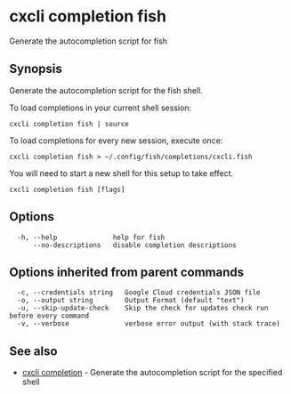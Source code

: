 # cxcli completion fish

Generate the autocompletion script for fish

## Synopsis

Generate the autocompletion script for the fish shell.

To load completions in your current shell session:

	cxcli completion fish | source

To load completions for every new session, execute once:

	cxcli completion fish > ~/.config/fish/completions/cxcli.fish

You will need to start a new shell for this setup to take effect.


```
cxcli completion fish [flags]
```

## Options

```
  -h, --help              help for fish
      --no-descriptions   disable completion descriptions
```

## Options inherited from parent commands

```
  -c, --credentials string   Google Cloud credentials JSON file
  -o, --output string        Output Format (default "text")
  -u, --skip-update-check    Skip the check for updates check run before every command
  -v, --verbose              verbose error output (with stack trace)
```

## See also

* [cxcli completion](/cmd/cxcli_completion/)	 - Generate the autocompletion script for the specified shell

